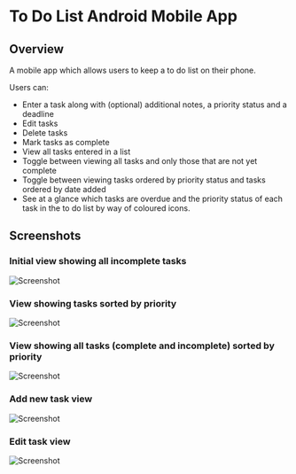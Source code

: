 # To Do List Android Mobile App

## Overview

A mobile app which allows users to keep a to do list on their phone.

Users can:

* Enter a task along with (optional) additional notes, a priority status and a deadline
* Edit tasks
* Delete tasks
* Mark tasks as complete
* View all tasks entered in a list
* Toggle between viewing all tasks and only those that are not yet complete
* Toggle between viewing tasks ordered by priority status and tasks ordered by date added
* See at a glance which tasks are overdue and the priority status of each task in the to do list by way of coloured icons.

## Screenshots

### Initial view showing all incomplete tasks

![Screenshot](https://github.com/rach-j/to-do-list-android-app/blob/master/screenshots_for_README/Screenshot-homepage.png)

### View showing tasks sorted by priority

![Screenshot](https://github.com/rach-j/to-do-list-android-app/blob/master/screenshots_for_README/Screenshot-ordered-by-priority.png)

### View showing all tasks (complete and incomplete) sorted by priority

![Screenshot](https://github.com/rach-j/to-do-list-android-app/blob/master/screenshots_for_README/Screenshot-ordered-by-priority-and-showing-completed-tasks.png)

### Add new task view

![Screenshot](https://github.com/rach-j/to-do-list-android-app/blob/master/screenshots_for_README/Screenshot-add-new-task.png)

### Edit task view

![Screenshot](https://github.com/rach-j/to-do-list-android-app/blob/master/screenshots_for_README/Screenshot-edit-task.png)